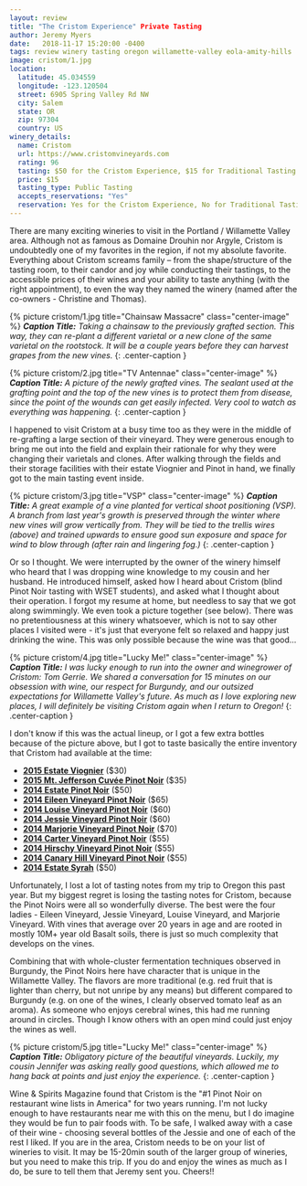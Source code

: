 ```yaml
---
layout: review
title: "The Cristom Experience" Private Tasting
author: Jeremy Myers
date:   2018-11-17 15:20:00 -0400
tags: review winery tasting oregon willamette-valley eola-amity-hills
image: cristom/1.jpg
location:
  latitude: 45.034559
  longitude: -123.120504
  street: 6905 Spring Valley Rd NW
  city: Salem
  state: OR
  zip: 97304
  country: US
winery_details:
  name: Cristom
  url: https://www.cristomvineyards.com
  rating: 96
  tasting: $50 for the Cristom Experience, $15 for Traditional Tasting
  price: $15
  tasting_type: Public Tasting
  accepts_reservations: "Yes"
  reservation: Yes for the Cristom Experience, No for Traditional Tastings
---
```

There are many exciting wineries to visit in the Portland / Willamette Valley area.  Although not as famous as Domaine Drouhin nor Argyle, Cristom is undoubtedly one of my favorites in the region, if not my absolute favorite.  Everything about Cristom screams family – from the shape/structure of the tasting room, to their candor and joy while conducting their tastings, to the accessible prices of their wines and your ability to taste anything (with the right appointment), to even the way they named the winery (named after the co-owners - Christine and Thomas).  

{% picture cristom/1.jpg title="Chainsaw Massacre" class="center-image" %}
***Caption Title:*** *Taking a chainsaw to the previously grafted section.  This way, they can re-plant a different varietal or a new clone of the same varietal on the rootstock.  It will be a couple years before they can harvest grapes from the new vines.*
{: .center-caption }

{% picture cristom/2.jpg title="TV Antennae" class="center-image" %}
***Caption Title:*** *A picture of the newly grafted vines.  The sealant used at the grafting point and the top of the new vines is to protect them from disease, since the point of the wounds can get easily infected.  Very cool to watch as everything was happening.*
{: .center-caption }

I happened to visit Cristom at a busy time too as they were in the middle of re-grafting a large section of their vineyard.  They were generous enough to bring me out into the field and explain their rationale for why they were changing their varietals and clones.  After walking through the fields and their storage facilities with their estate Viognier and Pinot in hand, we finally got to the main tasting event inside.

{% picture cristom/3.jpg title="VSP" class="center-image" %}
***Caption Title:*** *A great example of a vine planted for vertical shoot positioning (VSP).  A branch from last year's growth is preserved through the winter where new vines will grow vertically from.  They will be tied to the trellis wires (above) and trained upwards to ensure good sun exposure and space for wind to blow through (after rain and lingering fog.)*
{: .center-caption }

Or so I thought.  We were interrupted by the owner of the winery himself who heard that I was dropping wine knowledge to my cousin and her husband.  He introduced himself, asked how I heard about Cristom (blind Pinot Noir tasting with WSET students), and asked what I thought about their operation.  I forgot my resume at home, but needless to say that we got along swimmingly.  We even took a picture together (see below).  There was no pretentiousness at this winery whatsoever, which is not to say other places I visited were - it's just that everyone felt so relaxed and happy just drinking the wine.  This was only possible because the wine was that good...

{% picture cristom/4.jpg title="Lucky Me!" class="center-image" %}
***Caption Title:*** *I was lucky enough to run into the owner and winegrower of Cristom: Tom Gerrie.  We shared a conversation for 15 minutes on our obsession with wine, our respect for Burgundy, and our outsized expectations for Willamette Valley's future.  As much as I love exploring new places, I will definitely be visiting Cristom again when I return to Oregon!*
{: .center-caption }

I don't know if this was the actual lineup, or I got a few extra bottles because of the picture above, but I got to taste basically the entire inventory that Cristom had available at the time:

* [**2015 Estate Viognier**](https://www.cristomvineyards.com/product/2016-Estate-Viognier) ($30)
* [**2015 Mt. Jefferson Cuvée Pinot Noir**](https://www.cristomvineyards.com/product/2016-Mt--Jefferson-Cuv-e-Pinot-Noir) ($35)
* [**2014 Estate Pinot Noir**](https://www.cristomvineyards.com/product/2014-Estate-Pinot-Noir) ($50)
* [**2014 Eileen Vineyard Pinot Noir**](https://www.cristomvineyards.com/product/2015-Eileen-Vineyard-Pinot-Noir) ($65)
* [**2014 Louise Vineyard Pinot Noir**](https://www.cristomvineyards.com/product/14-Louise-Vineyard-Pinot-Noir-750ml) ($60)
* [**2014 Jessie Vineyard Pinot Noir**](https://www.cristomvineyards.com/product/14-Jessie-Vineyard-Pinot-Noir-750ml) ($60)
* [**2014 Marjorie Vineyard Pinot Noir**](https://www.cristomvineyards.com/product/2015-Marjorie-Vineyard-Pinot-Noir) ($70)
* [**2014 Carter Vineyard Pinot Noir**](https://www.cristomvineyards.com/product/2014-Carter-Vineyard-Pinot-Noir) ($55)
* [**2014 Hirschy Vineyard Pinot Noir**](https://www.cristomvineyards.com/product/2014-Hirschy-Vineyard-Pinot-Noir) ($55)
* [**2014 Canary Hill Vineyard Pinot Noir**](https://www.cristomvineyards.com/product/2014-Canary-Hill-Vineyard-Pinot-Noir) ($55)
* [**2014 Estate Syrah**](https://www.cristomvineyards.com/product/2015-Estate-Syrah) ($50)

Unfortunately, I lost a lot of tasting notes from my trip to Oregon this past year.  But my biggest regret is losing the tasting notes for Cristom, because the Pinot Noirs were all so wonderfully diverse.  The best were the four ladies - Eileen Vineyard, Jessie Vineyard, Louise Vineyard, and Marjorie Vineyard.  With vines that average over 20 years in age and are rooted in mostly 10M+ year old Basalt soils, there is just so much complexity that develops on the vines.

Combining that with whole-cluster fermentation techniques observed in Burgundy, the Pinot Noirs here have character that is unique in the Willamette Valley.  The flavors are more traditional (e.g. red fruit that is lighter than cherry, but not unripe by any means) but different compared to Burgundy (e.g. on one of the wines, I clearly observed tomato leaf as an aroma).  As someone who enjoys cerebral wines, this had me running around in circles.  Though I know others with an open mind could just enjoy the wines as well.

{% picture cristom/5.jpg title="Lucky Me!" class="center-image" %}
***Caption Title:*** *Obligatory picture of the beautiful vineyards.  Luckily, my cousin Jennifer was asking really good questions, which allowed me to hang back at points and just enjoy the experience.*
{: .center-caption }

Wine & Spirits Magazine found that Cristom is the "#1 Pinot Noir on restaurant wine lists in America" for two years running.  I'm not lucky enough to have restaurants near me with this on the menu, but I do imagine they would be fun to pair foods with.  To be safe, I walked away with a case of their wine - choosing several bottles of the Jessie and one of each of the rest I liked.  If you are in the area, Cristom needs to be on your list of wineries to visit.  It may be 15-20min south of the larger group of wineries, but you need to make this trip.  If you do and enjoy the wines as much as I do, be sure to tell them that Jeremy sent you.  Cheers!!
